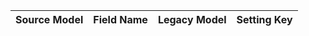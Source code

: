 | Source Model | Field Name | Legacy Model | Setting Key |
|--------------|------------|--------------|-------------|
